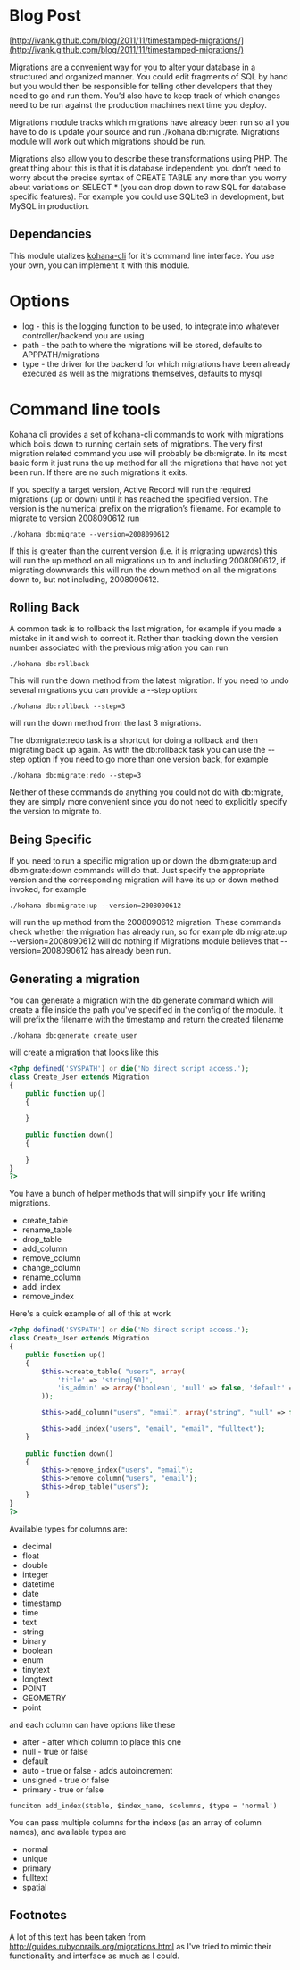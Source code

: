 # Blog Post

[http://ivank.github.com/blog/2011/11/timestamped-migrations/](http://ivank.github.com/blog/2011/11/timestamped-migrations/)

Migrations are a convenient way for you to alter your database in a structured and organized manner. You could edit fragments of SQL by hand but you would then be responsible for telling other developers that they need to go and run them. You’d also have to keep track of which changes need to be run against the production machines next time you deploy.

Migrations module tracks which migrations have already been run so all you have to do is update your source and run ./kohana db:migrate. Migrations module will work out which migrations should be run. 

Migrations also allow you to describe these transformations using PHP. The great thing about this is that it is database independent: you don’t need to worry about the precise syntax of CREATE TABLE any more than you worry about variations on SELECT * (you can drop down to raw SQL for database specific features). For example you could use SQLite3 in development, but MySQL in production.

## Dependancies

This module utalizes [kohana-cli](https://github.com/ivank/kohana-cli) for it's command line interface. You use your own, you can implement it with this module.

# Options

* log - this is the logging function to be used, to integrate into whatever controller/backend you are using
* path - the path to where the migrations will be stored, defaults to APPPATH/migrations
* type - the driver for the backend for which migrations have been already executed as well as the migrations themselves, defaults to mysql

# Command line tools

Kohana cli provides a set of kohana-cli commands to work with migrations which boils down to running certain sets of migrations. The very first migration related command you use will probably be db:migrate. In its most basic form it just runs the up method for all the migrations that have not yet been run. If there are no such migrations it exits.

If you specify a target version, Active Record will run the required migrations (up or down) until it has reached the specified version. The version is the numerical prefix on the migration’s filename. For example to migrate to version 2008090612 run

	./kohana db:migrate --version=2008090612

If this is greater than the current version (i.e. it is migrating upwards) this will run the up method on all migrations up to and including 2008090612, if migrating downwards this will run the down method on all the migrations down to, but not including, 2008090612.

## Rolling Back
A common task is to rollback the last migration, for example if you made a mistake in it and wish to correct it. Rather than tracking down the version number associated with the previous migration you can run

	./kohana db:rollback

This will run the down method from the latest migration. If you need to undo several migrations you can provide a --step option:

	./kohana db:rollback --step=3
will run the down method from the last 3 migrations.

The db:migrate:redo task is a shortcut for doing a rollback and then migrating back up again. As with the db:rollback task you can use the --step option if you need to go more than one version back, for example

	./kohana db:migrate:redo --step=3

Neither of these commands do anything you could not do with db:migrate, they are simply more convenient since you do not need to explicitly specify the version to migrate to.

## Being Specific
If you need to run a specific migration up or down the db:migrate:up and db:migrate:down commands will do that. Just specify the appropriate version and the corresponding migration will have its up or down method invoked, for example

	./kohana db:migrate:up --version=2008090612
will run the up method from the 2008090612 migration. These commands check whether the migration has already run, so for example db:migrate:up --version=2008090612 will do nothing if Migrations module believes that --version=2008090612 has already been run.

## Generating a migration

You can generate a migration with the db:generate command which will create a file inside the path you've specified in the config of the module. It will prefix the filename with the timestamp and return the created filename

	./kohana db:generate create_user

will create a migration that looks like this

``` php
<?php defined('SYSPATH') or die('No direct script access.');
class Create_User extends Migration
{
	public function up()
	{
		
	}
	
	public function down()
	{
					
	}
}
?>
```
You have a bunch of helper methods that will simplify your life writing migrations.

* create_table
* rename_table
* drop_table
* add_column
* remove_column
* change_column
* rename_column
* add_index
* remove_index	

Here's a quick example of all of this at work

``` php
<?php defined('SYSPATH') or die('No direct script access.');
class Create_User extends Migration
{
	public function up()
	{          
		$this->create_table( "users", array(
			'title' => 'string[50]',
			'is_admin' => array('boolean', 'null' => false, 'default' => 0)
		));

		$this->add_column("users", "email", array("string", "null" => false));

		$this->add_index("users", "email", "email", "fulltext");
	}
	
	public function down()
	{
		$this->remove_index("users", "email");
		$this->remove_column("users", "email");
		$this->drop_table("users");
	}
}
?>
```
Available types for columns are:

* decimal
* float
* double
* integer
* datetime
* date
* timestamp
* time
* text
* string
* binary
* boolean
* enum
* tinytext
* longtext
* POINT
* GEOMETRY
* point

and each column can have options like these

* after - after which column to place this one
* null - true or false
* default
* auto - true or false - adds autoincrement
* unsigned - true or false
* primary - true or false

``funciton add_index($table, $index_name, $columns, $type = 'normal')``

You can pass multiple columns for the indexs (as an array of column names), and available types are

* normal
* unique
* primary
* fulltext
* spatial


## Footnotes 
A lot of this text has been taken from http://guides.rubyonrails.org/migrations.html as I've tried to mimic their functionality and interface as much as I could.
	
